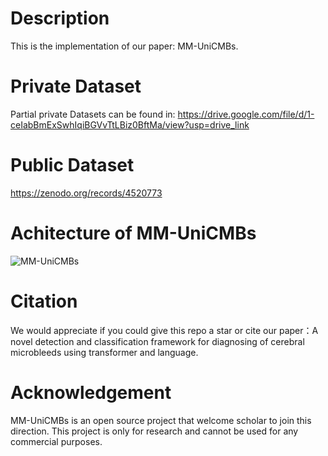 # Description
This is the implementation of our paper: MM-UniCMBs. 

# Private Dataset
Partial private Datasets can be found in: https://drive.google.com/file/d/1-ceIabBmExSwhIqiBGVvTtLBiz0BftMa/view?usp=drive_link

# Public Dataset
https://zenodo.org/records/4520773

# Achitecture of MM-UniCMBs
![MM-UniCMBs](https://github.com/user-attachments/assets/7e858e54-4691-4c59-ac7e-1f0643eea7ba)

# Citation
We would appreciate if you could give this repo a star or cite our paper：A novel detection and classification framework for diagnosing of cerebral microbleeds using transformer and language.

# Acknowledgement
MM-UniCMBs is an open source project that welcome scholar to join this direction. This project is only for research and cannot be used for any commercial purposes.
